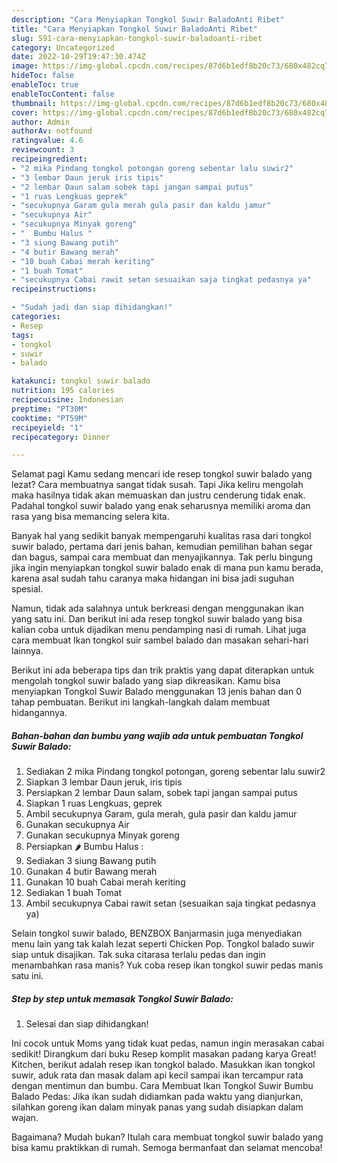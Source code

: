 ```yaml
---
description: "Cara Menyiapkan Tongkol Suwir BaladoAnti Ribet"
title: "Cara Menyiapkan Tongkol Suwir BaladoAnti Ribet"
slug: 591-cara-menyiapkan-tongkol-suwir-baladoanti-ribet
category: Uncategorized
date: 2022-10-29T19:47:30.474Z
image: https://img-global.cpcdn.com/recipes/87d6b1edf8b20c73/680x482cq70/tongkol-suwir-balado-foto-resep-utama.jpg
hideToc: false
enableToc: true
enableTocContent: false
thumbnail: https://img-global.cpcdn.com/recipes/87d6b1edf8b20c73/680x482cq70/tongkol-suwir-balado-foto-resep-utama.jpg
cover: https://img-global.cpcdn.com/recipes/87d6b1edf8b20c73/680x482cq70/tongkol-suwir-balado-foto-resep-utama.jpg
author: Admin
authorAv: notfound
ratingvalue: 4.6
reviewcount: 3
recipeingredient:
- "2 mika Pindang tongkol potongan goreng sebentar lalu suwir2"
- "3 lembar Daun jeruk iris tipis"
- "2 lembar Daun salam sobek tapi jangan sampai putus"
- "1 ruas Lengkuas geprek"
- "secukupnya Garam gula merah gula pasir dan kaldu jamur"
- "secukupnya Air"
- "secukupnya Minyak goreng"
- "  Bumbu Halus "
- "3 siung Bawang putih"
- "4 butir Bawang merah"
- "10 buah Cabai merah keriting"
- "1 buah Tomat"
- "secukupnya Cabai rawit setan sesuaikan saja tingkat pedasnya ya"
recipeinstructions:

- "Sudah jadi dan siap dihidangkan!"
categories:
- Resep
tags:
- tongkol
- suwir
- balado

katakunci: tongkol suwir balado 
nutrition: 195 calories
recipecuisine: Indonesian
preptime: "PT30M"
cooktime: "PT59M"
recipeyield: "1"
recipecategory: Dinner

---
```



Selamat pagi Kamu sedang mencari ide resep tongkol suwir balado yang lezat? Cara membuatnya sangat tidak susah. Tapi Jika keliru mengolah maka hasilnya tidak akan memuaskan dan justru cenderung tidak enak. Padahal tongkol suwir balado yang enak seharusnya memiliki aroma dan rasa yang bisa memancing selera kita.


Banyak hal yang sedikit banyak mempengaruhi kualitas rasa dari tongkol suwir balado, pertama dari jenis bahan, kemudian pemilihan bahan segar dan bagus, sampai cara membuat dan menyajikannya. Tak perlu bingung jika ingin menyiapkan tongkol suwir balado enak di mana pun kamu berada, karena asal sudah tahu caranya maka hidangan ini bisa jadi suguhan spesial.

Namun, tidak ada salahnya untuk berkreasi dengan menggunakan ikan yang satu ini. Dan berikut ini ada resep tongkol suwir balado yang bisa kalian coba untuk dijadikan menu pendamping nasi di rumah. Lihat juga cara membuat Ikan tongkol suir sambel balado dan masakan sehari-hari lainnya.


Berikut ini ada beberapa tips dan trik praktis yang dapat diterapkan untuk mengolah tongkol suwir balado yang siap dikreasikan. Kamu bisa menyiapkan Tongkol Suwir Balado menggunakan 13 jenis bahan dan 0 tahap pembuatan. Berikut ini langkah-langkah dalam membuat hidangannya.

<!--inarticleads1-->

##### Bahan-bahan dan bumbu yang wajib ada untuk pembuatan Tongkol Suwir Balado:

1. Sediakan 2 mika Pindang tongkol potongan, goreng sebentar lalu suwir2
1. Siapkan 3 lembar Daun jeruk, iris tipis
1. Persiapkan 2 lembar Daun salam, sobek tapi jangan sampai putus
1. Siapkan 1 ruas Lengkuas, geprek
1. Ambil secukupnya Garam, gula merah, gula pasir dan kaldu jamur
1. Gunakan secukupnya Air
1. Gunakan secukupnya Minyak goreng
1. Persiapkan  🌶 Bumbu Halus :
1. Sediakan 3 siung Bawang putih
1. Gunakan 4 butir Bawang merah
1. Gunakan 10 buah Cabai merah keriting
1. Sediakan 1 buah Tomat
1. Ambil secukupnya Cabai rawit setan (sesuaikan saja tingkat pedasnya ya)


Selain tongkol suwir balado, BENZBOX Banjarmasin juga menyediakan menu lain yang tak kalah lezat seperti Chicken Pop. Tongkol balado suwir siap untuk disajikan. Tak suka citarasa terlalu pedas dan ingin menambahkan rasa manis? Yuk coba resep ikan tongkol suwir pedas manis satu ini. 

<!--inarticleads2-->

##### Step by step untuk memasak Tongkol Suwir Balado:


1. Selesai dan siap dihidangkan!

Ini cocok untuk Moms yang tidak kuat pedas, namun ingin merasakan cabai sedikit! Dirangkum dari buku Resep komplit masakan padang karya Great! Kitchen, berikut adalah resep ikan tongkol balado. Masukkan ikan tongkol suwir, aduk rata dan masak dalam api kecil sampai ikan tercampur rata dengan mentimun dan bumbu. Cara Membuat Ikan Tongkol Suwir Bumbu Balado Pedas: Jika ikan sudah didiamkan pada waktu yang dianjurkan, silahkan goreng ikan dalam minyak panas yang sudah disiapkan dalam wajan. 

Bagaimana? Mudah bukan? Itulah cara membuat tongkol suwir balado yang bisa kamu praktikkan di rumah. Semoga bermanfaat dan selamat mencoba!
